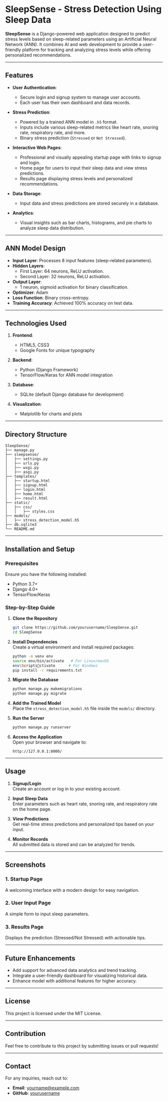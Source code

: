 
# SleepSense - Stress Detection Using Sleep Data  

**SleepSense** is a Django-powered web application designed to predict stress levels based on sleep-related parameters using an Artificial Neural Network (ANN). It combines AI and web development to provide a user-friendly platform for tracking and analyzing stress levels while offering personalized recommendations.  

---

## Features  

- **User Authentication**:  
  - Secure login and signup system to manage user accounts.  
  - Each user has their own dashboard and data records.  

- **Stress Prediction**:  
  - Powered by a trained ANN model in `.h5` format.  
  - Inputs include various sleep-related metrics like heart rate, snoring rate, respiratory rate, and more.  
  - Binary stress prediction (`Stressed` or `Not Stressed`).  

- **Interactive Web Pages**:  
  - Professional and visually appealing startup page with links to signup and login.  
  - Home page for users to input their sleep data and view stress predictions.  
  - Results page displaying stress levels and personalized recommendations.  

- **Data Storage**:  
  - Input data and stress predictions are stored securely in a database.  

- **Analytics**:  
  - Visual insights such as bar charts, histograms, and pie charts to analyze sleep data distribution.  

---

## ANN Model Design  

- **Input Layer**: Processes 8 input features (sleep-related parameters).  
- **Hidden Layers**:  
  - First Layer: 64 neurons, ReLU activation.  
  - Second Layer: 32 neurons, ReLU activation.  
- **Output Layer**:  
  - 1 neuron, sigmoid activation for binary classification.  
- **Optimizer**: Adam  
- **Loss Function**: Binary cross-entropy.  
- **Training Accuracy**: Achieved 100% accuracy on test data.  

---

## Technologies Used  

1. **Frontend**:  
   - HTML5, CSS3  
   - Google Fonts for unique typography  

2. **Backend**:  
   - Python (Django Framework)  
   - TensorFlow/Keras for ANN model integration  

3. **Database**:  
   - SQLite (default Django database for development)  

4. **Visualization**:  
   - Matplotlib for charts and plots  

---

## Directory Structure  

```
SleepSense/
├── manage.py
├── sleepsense/
│   ├── settings.py
│   ├── urls.py
│   ├── wsgi.py
│   ├── asgi.py
├── templates/
│   ├── startup.html
│   ├── signup.html
│   ├── login.html
│   ├── home.html
│   ├── result.html
├── static/
│   ├── css/
│   │   ├── styles.css
├── models/
│   ├── stress_detection_model.h5
├── db.sqlite3
└── README.md
```

---

## Installation and Setup  

### Prerequisites  

Ensure you have the following installed:  
- Python 3.7+  
- Django 4.0+  
- TensorFlow/Keras  

### Step-by-Step Guide  

1. **Clone the Repository**  
   ```bash
   git clone https://github.com/yourusername/SleepSense.git
   cd SleepSense
   ```

2. **Install Dependencies**  
   Create a virtual environment and install required packages:  
   ```bash
   python -m venv env
   source env/bin/activate   # For Linux/macOS
   env\Scriptsctivate      # For Windows
   pip install -r requirements.txt
   ```

3. **Migrate the Database**  
   ```bash
   python manage.py makemigrations
   python manage.py migrate
   ```

4. **Add the Trained Model**  
   Place the `stress_detection_model.h5` file inside the `models/` directory.  

5. **Run the Server**  
   ```bash
   python manage.py runserver
   ```

6. **Access the Application**  
   Open your browser and navigate to:  
   ```
   http://127.0.0.1:8000/
   ```

---

## Usage  

1. **Signup/Login**  
   Create an account or log in to your existing account.  

2. **Input Sleep Data**  
   Enter parameters such as heart rate, snoring rate, and respiratory rate on the home page.  

3. **View Predictions**  
   Get real-time stress predictions and personalized tips based on your input.  

4. **Monitor Records**  
   All submitted data is stored and can be analyzed for trends.  

---

## Screenshots  

### 1. Startup Page  
A welcoming interface with a modern design for easy navigation.  

### 2. User Input Page  
A simple form to input sleep parameters.  

### 3. Results Page  
Displays the prediction (Stressed/Not Stressed) with actionable tips.  

---

## Future Enhancements  

- Add support for advanced data analytics and trend tracking.  
- Integrate a user-friendly dashboard for visualizing historical data.  
- Enhance model with additional features for higher accuracy.  

---

## License  

This project is licensed under the MIT License.  

---

## Contribution  

Feel free to contribute to this project by submitting issues or pull requests!  

---

## Contact  

For any inquiries, reach out to:  
- **Email**: yourname@example.com  
- **GitHub**: [yourusername](https://github.com/yourusername)  

